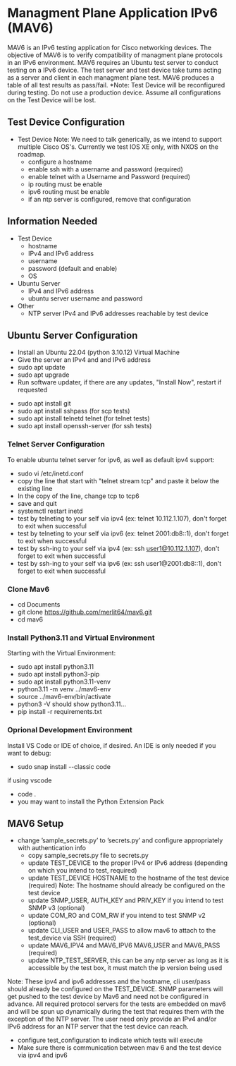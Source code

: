 # Managment Plane Application IPv6 (MAV6) #

MAV6 is an IPv6 testing application for Cisco networking devices. The objective of MAV6 is to verify compatibility of managment plane protocols in an IPv6 environment. MAV6 requires an Ubuntu test server to conduct testing on a IPv6 device. The test server and test device take turns acting as a server and client in each managment plane test. MAV6 produces a table of all test results as pass/fail. 
*Note: Test Device will be reconfigured during testing. Do not use a production device. Assume all configurations on the Test Device will be lost.


## Test Device Configuration ##

- Test Device Note: We need to talk generically, as we intend to support multiple Cisco OS's.  Currently we test IOS XE only, with NXOS on the roadmap.
  - configure a hostname
  - enable ssh with a username and password (required)
  - enable telnet with a Username and Password (required)
  - ip routing must be enable
  - ipv6 routing must be enable
  - if an ntp server is configured, remove that configuration


## Information Needed ##

- Test Device
  - hostname
  - IPv4 and IPv6 address
  - username
  - password (default and enable)
  - OS
- Ubuntu Server
  - IPv4 and IPv6 address
  - ubuntu server username and password
- Other
  - NTP server IPv4 and IPv6 addresses reachable by test device


## Ubuntu Server Configuration ##

- Install an Ubuntu 22.04 (python 3.10.12) Virtual Machine
- Give the server an IPv4 and and IPv6 address
- sudo apt update
- sudo apt upgrade
- Run software updater, if there are any updates, "Install Now", restart if requested
<!-- - Remote login: on -->
- sudo apt install git
- sudo apt install sshpass (for scp tests)
- sudo apt install telnetd telnet (for telnet tests)
- sudo apt install openssh-server (for ssh tests)

### Telnet Server Configuration ###

To enable ubuntu telnet server for ipv6, as well as default ipv4 support:
- sudo vi /etc/inetd.conf
- copy the line that start with "telnet     stream     tcp" and paste it below the existing line
- In the copy of the line, change tcp to tcp6
- save and quit
- systemctl restart inetd
- test by telneting to your self via ipv4 (ex: telnet 10.112.1.107), don't forget to exit when successful
- test by telneting to your self via ipv6 (ex: telnet 2001:db8::1), don't forget to exit when successful
- test by ssh-ing to your self via ipv4 (ex: ssh user1@10.112.1.107), don't forget to exit when successful
- test by ssh-ing to your self via ipv6 (ex: ssh user1@2001:db8::1), don't forget to exit when successful

### Clone Mav6 ###
- cd Documents
- git clone https://github.com/merlit64/mav6.git
- cd mav6

### Install Python3.11 and Virtual Environment ###

Starting with the Virtual Environment:
- sudo apt install python3.11
- sudo apt install python3-pip
- sudo apt install python3.11-venv
- python3.11 -m venv ../mav6-env
- source ../mav6-env/bin/activate
- python3 -V should show python3.11...
- pip install -r requirements.txt


### Oprional Development Environment ###
Install VS Code or IDE of choice, if desired.  An IDE is only needed if you want to debug:
- sudo snap install --classic code

if using vscode
- code .
- you may want to install the Python Extension Pack


## MAV6 Setup ##
- change ’sample_secrets.py’ to ’secrets.py’ and configure appropriately with authentication info
  - copy sample_secrets.py file to secrets.py
  - update TEST_DEVICE to the proper IPv4 or IPv6 address (depending on which you intend to test, required) 
  - update TEST_DEVICE HOSTNAME to the hostname of the test device (required)  Note: The hostname should already be configured on the test device
  - update SNMP_USER, AUTH_KEY and PRIV_KEY if you intend to test SNMP v3 (optional)
  - update COM_RO and COM_RW if you intend to test SNMP v2 (optional)
  - update CLI_USER and USER_PASS to allow mav6 to attach to the test_device via SSH (required)
  - update MAV6_IPV4 and MAV6_IPV6 MAV6_USER and MAV6_PASS (required)
  - update NTP_TEST_SERVER, this can be any ntp server as long as it is accessible by the test box, it must match the ip version being used
  
Note: These ipv4 and ipv6 addresses and the hostname, cli user/pass should already be configured on the TEST_DEVICE.  SNMP parameters will get pushed to the test device by Mav6 and need not be configured in advance. All required protocol servers for the tests are embedded on mav6 and will be spun up dynamically during the test that requires them with the exception of the NTP server.  The user need only provide an IPv4 and/or IPv6 address for an NTP server that the test device can reach.

- configure test_configuration to indicate which tests will execute
- Make sure there is communication between mav 6 and the test device via ipv4 and ipv6







